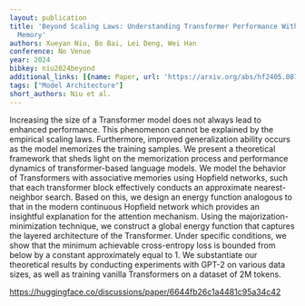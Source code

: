 ```yaml
---
layout: publication
title: 'Beyond Scaling Laws: Understanding Transformer Performance With Associative
  Memory'
authors: Xueyan Niu, Bo Bai, Lei Deng, Wei Han
conference: No Venue
year: 2024
bibkey: niu2024beyond
additional_links: [{name: Paper, url: 'https://arxiv.org/abs/hf2405.08707'}]
tags: ["Model Architecture"]
short_authors: Niu et al.
---
```

Increasing the size of a Transformer model does not always lead to enhanced performance. This phenomenon cannot be explained by the empirical scaling laws. Furthermore, improved generalization ability occurs as the model memorizes the training samples. We present a theoretical framework that sheds light on the memorization process and performance dynamics of transformer-based language models. We model the behavior of Transformers with associative memories using Hopfield networks, such that each transformer block effectively conducts an approximate nearest-neighbor search. Based on this, we design an energy function analogous to that in the modern continuous Hopfield network which provides an insightful explanation for the attention mechanism. Using the majorization-minimization technique, we construct a global energy function that captures the layered architecture of the Transformer. Under specific conditions, we show that the minimum achievable cross-entropy loss is bounded from below by a constant approximately equal to 1. We substantiate our theoretical results by conducting experiments with GPT-2 on various data sizes, as well as training vanilla Transformers on a dataset of 2M tokens.

https://huggingface.co/discussions/paper/6644fb26c1a4481c95a34c42
